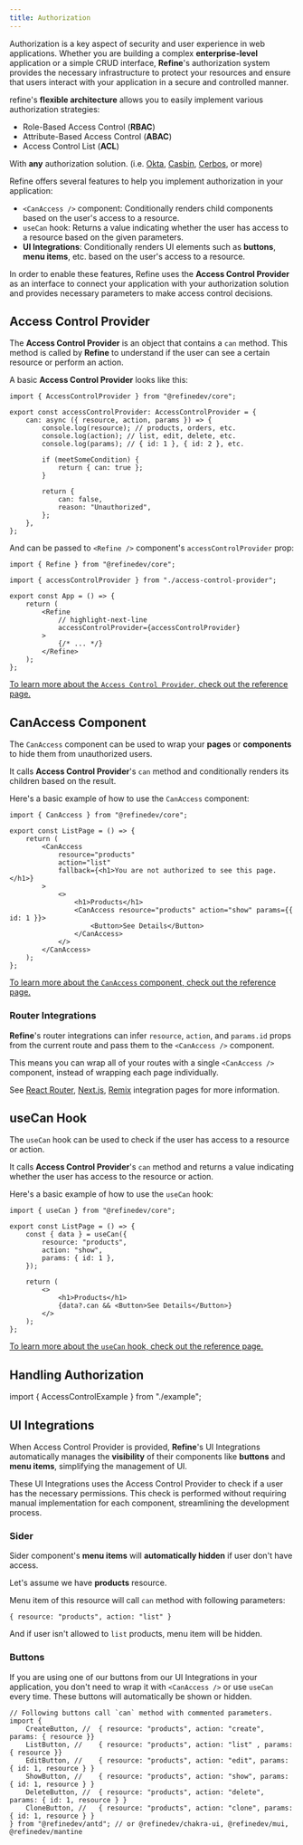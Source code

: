```yaml
---
title: Authorization
---
```


Authorization is a key aspect of security and user experience in web applications. Whether you are building a complex **enterprise-level** application or a simple CRUD interface, **Refine**'s authorization system provides the necessary infrastructure to protect your resources and ensure that users interact with your application in a secure and controlled manner.

refine's **flexible architecture** allows you to easily implement various authorization strategies:

-   Role-Based Access Control (**RBAC**)
-   Attribute-Based Access Control (**ABAC**)
-   Access Control List (**ACL**)

With **any** authorization solution. (i.e. [Okta](https://help.okta.com/wf/en-us/content/topics/workflows/connector-reference/okta/overviews/authorization.htm), [Casbin](https://casbin.org/), [Cerbos](https://cerbos.dev), or more)

Refine offers several features to help you implement authorization in your application:

-   `<CanAccess />` component: Conditionally renders child components based on the user's access to a resource.
-   `useCan` hook: Returns a value indicating whether the user has access to a resource based on the given parameters.
-   **UI Integrations**: Conditionally renders UI elements such as **buttons**, **menu items**, etc. based on the user's access to a resource.

In order to enable these features, Refine uses the **Access Control Provider** as an interface to connect your application with your authorization solution and provides necessary parameters to make access control decisions.

## Access Control Provider

The **Access Control Provider** is an object that contains a `can` method. This method is called by **Refine** to understand if the user can see a certain resource or perform an action.

A basic **Access Control Provider** looks like this:

```tsx title="access-control-provider.ts"
import { AccessControlProvider } from "@refinedev/core";

export const accessControlProvider: AccessControlProvider = {
    can: async ({ resource, action, params }) => {
        console.log(resource); // products, orders, etc.
        console.log(action); // list, edit, delete, etc.
        console.log(params); // { id: 1 }, { id: 2 }, etc.

        if (meetSomeCondition) {
            return { can: true };
        }

        return {
            can: false,
            reason: "Unauthorized",
        };
    },
};
```

And can be passed to `<Refine />` component's `accessControlProvider` prop:

```tsx title="app.tsx"
import { Refine } from "@refinedev/core";

import { accessControlProvider } from "./access-control-provider";

export const App = () => {
    return (
        <Refine
            // highlight-next-line
            accessControlProvider={accessControlProvider}
        >
            {/* ... */}
        </Refine>
    );
};
```

[To learn more about the `Access Control Provider`, check out the reference page.](/docs/api-reference/core/providers/access-control-provider)

## CanAccess Component

The `CanAccess` component can be used to wrap your **pages** or **components** to hide them from unauthorized users.

It calls **Access Control Provider**'s `can` method and conditionally renders its children based on the result.

Here's a basic example of how to use the `CanAccess` component:

```tsx title="list-page.tsx"
import { CanAccess } from "@refinedev/core";

export const ListPage = () => {
    return (
        <CanAccess
            resource="products"
            action="list"
            fallback={<h1>You are not authorized to see this page.</h1>}
        >
            <>
                <h1>Products</h1>
                <CanAccess resource="products" action="show" params={{ id: 1 }}>
                    <Button>See Details</Button>
                </CanAccess>
            </>
        </CanAccess>
    );
};
```

[To learn more about the `CanAccess` component, check out the reference page.](/docs/api-reference/core/components/accessControl/can-access)

### Router Integrations

**Refine**'s router integrations can infer `resource`, `action`, and `params.id` props from the current route and pass them to the `<CanAccess />` component.

This means you can wrap all of your routes with a single `<CanAccess />` component, instead of wrapping each page individually.

See [React Router](/docs/packages/documentation/routers/react-router-v6), [Next.js](/docs/packages/documentation/routers/nextjs), [Remix](/docs/packages/documentation/routers/remix) integration pages for more information.

## useCan Hook

The `useCan` hook can be used to check if the user has access to a resource or action.

It calls **Access Control Provider**'s `can` method and returns a value indicating whether the user has access to the resource or action.

Here's a basic example of how to use the `useCan` hook:

```tsx title="list-page.tsx"
import { useCan } from "@refinedev/core";

export const ListPage = () => {
    const { data } = useCan({
        resource: "products",
        action: "show",
        params: { id: 1 },
    });

    return (
        <>
            <h1>Products</h1>
            {data?.can && <Button>See Details</Button>}
        </>
    );
};
```

[To learn more about the `useCan` hook, check out the reference page.](/docs/api-reference/core/hooks/accessControl/useCan)

## Handling Authorization

import { AccessControlExample } from "./example";

<AccessControlExample />

## UI Integrations

When Access Control Provider is provided, **Refine**'s UI Integrations automatically manages the **visibility** of their components like **buttons** and **menu items**, simplifying the management of UI.

These UI Integrations uses the Access Control Provider to check if a user has the necessary permissions. This check is performed without requiring manual implementation for each component, streamlining the development process.

### Sider

Sider component's **menu items** will **automatically hidden** if user don't have access.

Let's assume we have **products** resource.

Menu item of this resource will call `can` method with following parameters:

```
{ resource: "products", action: "list" }
```

And if user isn't allowed to `list` products, menu item will be hidden.

### Buttons

If you are using one of our buttons from our UI Integrations in your application, you don't need to wrap it with `<CanAccess />` or use `useCan` every time. These buttons will automatically be shown or hidden.

```tsx title=button-example.ts
// Following buttons call `can` method with commented parameters.
import {
    CreateButton, //  { resource: "products", action: "create", params: { resource }}
    ListButton, //    { resource: "products", action: "list" , params: { resource }}
    EditButton, //    { resource: "products", action: "edit", params: { id: 1, resource } }
    ShowButton, //    { resource: "products", action: "show", params: { id: 1, resource } }
    DeleteButton, //  { resource: "products", action: "delete", params: { id: 1, resource } }
    CloneButton, //   { resource: "products", action: "clone", params: { id: 1, resource } }
} from "@refinedev/antd"; // or @refinedev/chakra-ui, @refinedev/mui, @refinedev/mantine
```
